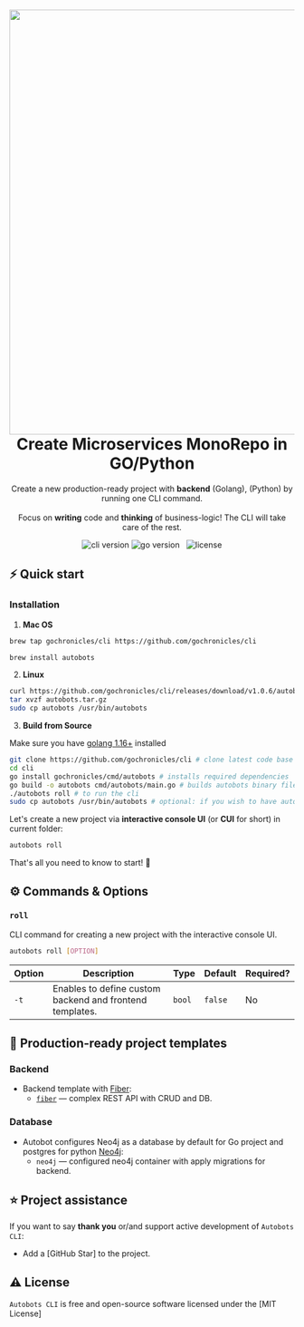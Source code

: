 <h1 align="center">
  <img src="https://res.cloudinary.com/gochronicles/image/upload/v1624670043/autobots_vfwwcx.png" width="750px"/><br/>
  Create Microservices MonoRepo in GO/Python
</h1>
<p align="center">Create a new production-ready project with <b>backend</b> (Golang), (Python) by running one CLI command.<br/><br/>Focus on <b>writing</b> code and <b>thinking</b> of business-logic! The CLI will take care of the rest.</p>

<p align="center"><img src="https://img.shields.io/badge/version-v1.0.0-blue?style=for-the-badge&logo=none" alt="cli version" /></a>&nbsp;<img src="https://img.shields.io/badge/Go-1.16+-00ADD8?style=for-the-badge&logo=go" alt="go version" /></a>&nbsp;</a>&nbsp;</a>&nbsp;<img src="https://img.shields.io/badge/license-MIT-red?style=for-the-badge&logo=none" alt="license" /></p>

## ⚡️ Quick start

### Installation

1. **Mac OS**

```bash
brew tap gochronicles/cli https://github.com/gochronicles/cli
```
```bash
brew install autobots
```

2. **Linux**

```bash
curl https://github.com/gochronicles/cli/releases/download/v1.0.6/autobots_1.0.6_Linux_x86_64.tar.gz -o autobots.tar.gz
tar xvzf autobots.tar.gz
sudo cp autobots /usr/bin/autobots
```

3. **Build from Source**

Make sure you have [golang 1.16+](https://golang.org/doc/install) installed

```bash
git clone https://github.com/gochronicles/cli # clone latest code base
cd cli
go install gochronicles/cmd/autobots # installs required dependencies
go build -o autobots cmd/autobots/main.go # builds autobots binary file
./autobots roll # to run the cli
sudo cp autobots /usr/bin/autobots # optional: if you wish to have autobots cli to be available globally 
```

Let's create a new project via **interactive console UI** (or **CUI** for short) in current folder:

```bash
autobots roll
```

That's all you need to know to start! 🎉

## ⚙️ Commands & Options

### `roll`

CLI command for creating a new project with the interactive console UI.

```bash
autobots roll [OPTION]
```

| Option | Description                                              | Type   | Default | Required? |
| ------ | -------------------------------------------------------- | ------ | ------- | --------- |
| `-t`   | Enables to define custom backend and frontend templates. | `bool` | `false` | No        |

## 📝 Production-ready project templates

### Backend

- Backend template with [Fiber](https://github.com/gofiber/fiber):
  - [`fiber`](https://github.com/gochronicles/monorepo-fiber-neo4j) — complex REST API with CRUD and DB.

### Database

- Autobot configures Neo4j as a database by default for Go project and postgres for python [Neo4j](https://neo4j.com/):
  - `neo4j` — configured neo4j container with apply migrations for backend.

## ⭐️ Project assistance

If you want to say **thank you** or/and support active development of `Autobots CLI`:

- Add a [GitHub Star] to the project.

## ⚠️ License

`Autobots CLI` is free and open-source software licensed under the [MIT License]
